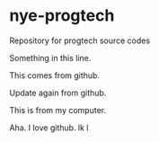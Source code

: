 # nye-progtech
Repository for progtech source codes

Something in this line.

This comes from github.

Update again from github.

This is from my computer.

Aha.
I love github.
lk
l
